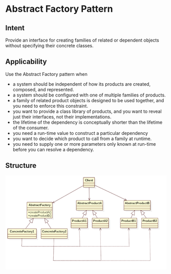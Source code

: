 # Abstract Factory Pattern

## Intent
Provide an interface for creating families of related or dependent objects without specifying their concrete classes.

## Applicability
Use the Abstract Factory pattern when

* a system should be independent of how its products are created, composed, and represented.
* a system should be configured with one of multiple families of products.
* a family of related product objects is designed to be used together, and you need to enforce this constraint.
* you want to provide a class library of products, and you want to reveal just their interfaces, not their implementations.
* the lifetime of the dependency is conceptually shorter than the lifetime of the consumer.
* you need a run-time value to construct a particular dependency
* you want to decide which product to call from a family at runtime.
* you need to supply one or more parameters only known at run-time before you can resolve a dependency.

## Structure
![abstract-factory](./docs/images/abstract-factory.png)
